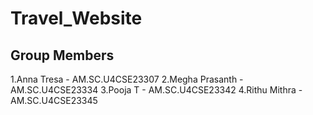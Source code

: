 # Travel_Website
## Group Members
1.Anna Tresa - AM.SC.U4CSE23307
2.Megha Prasanth - AM.SC.U4CSE23334
3.Pooja T - AM.SC.U4CSE23342
4.Rithu Mithra - AM.SC.U4CSE23345

